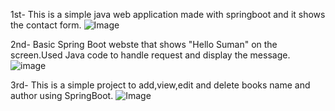 1st- This is a simple java web application made with springboot and it shows the contact form.
![Image](https://github.com/user-attachments/assets/849ceb39-7b1e-40e4-b4aa-23a19d44814a)

2nd- Basic Spring Boot webste that shows "Hello Suman" on the screen.Used Java code to handle request and display the message.
![image](https://github.com/user-attachments/assets/21424755-a767-4f84-82dc-f5b5fe6b1e41)

3rd- This is a simple project to add,view,edit and delete books name and author using SpringBoot.
![Image](https://github.com/user-attachments/assets/0a99aa7b-ea52-423b-ba8b-a617612c4189)

